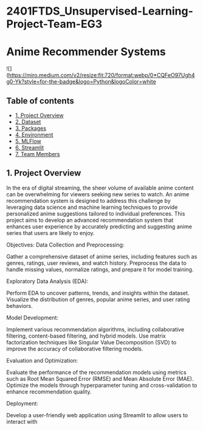 # 2401FTDS_Unsupervised-Learning-Project-Team-EG3

# Anime Recommender Systems

![](https://miro.medium.com/v2/resize:fit:720/format:webp/0*CQFeO97Ugh4g0-Yk?style=for-the-badge&logo=Python&logoColor=white
 
## Table of contents
* [1. Project Overview](#project-description)
* [2. Dataset](#dataset)
* [3. Packages](#packages)
* [4. Environment](#environment)
* [5. MLFlow](#mlflow)
* [6. Streamlit](#streamlit)
* [7. Team Members](#team-members)

## 1. Project Overview <a class="anchor" id="project-description"></a>

In the era of digital streaming, the sheer volume of available anime content can be overwhelming for viewers seeking new series to watch. An anime recommendation system is designed to address this challenge by leveraging data science and machine learning techniques to provide personalized anime suggestions tailored to individual preferences. This project aims to develop an advanced recommendation system that enhances user experience by accurately predicting and suggesting anime series that users are likely to enjoy.

Objectives:
Data Collection and Preprocessing:

Gather a comprehensive dataset of anime series, including features such as genres, ratings, user reviews, and watch history.
Preprocess the data to handle missing values, normalize ratings, and prepare it for model training.

Exploratory Data Analysis (EDA):

Perform EDA to uncover patterns, trends, and insights within the dataset.
Visualize the distribution of genres, popular anime series, and user rating behaviors.

Model Development:

Implement various recommendation algorithms, including collaborative filtering, content-based filtering, and hybrid models.
Use matrix factorization techniques like Singular Value Decomposition (SVD) to improve the accuracy of collaborative filtering models.

Evaluation and Optimization:

Evaluate the performance of the recommendation models using metrics such as Root Mean Squared Error (RMSE) and Mean Absolute Error (MAE).
Optimize the models through hyperparameter tuning and cross-validation to enhance recommendation quality.

Deployment:

Develop a user-friendly web application using Streamlit to allow users to interact with
